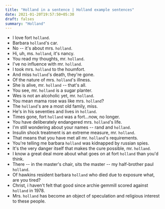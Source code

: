 ```yaml
---
title: "Holland in a sentence | Holland example sentences"
date: 2021-01-20T19:57:50+05:30
draft: falses
summary: "Holland"
---
```

- I love fort `holland`.
- Barbara `holland`'s car.
- No -- it's about mrs. `holland`.
- Hi, uh, ms. `holland`, it's nancy.
- You read my thoughts, mr. `holland`.
- I've no influence with mr. `holland`.
- I took mrs. `holland` to the houmfort.
- And miss `holland`'s death, they're gone.
- Of the nature of mrs. `holland`'s illness.
- She is alive, mr. `holland` -- that's all.
- You see, mr. `holland` is a sugar planter.
- Wes is not an alcoholic yet, mr. `holland`.
- You mean mama rose was like mrs. `holland`?
- The `holland`'s are a most old family, miss.
- He's in his seventies and lives in `holland`.
- Times gone, fort `holland` was a fort...now, no longer.
- You have deliberately endangered mrs. `holland`'s life.
- I'm still wondering about your names -- rand and `holland`.
- Insulin shock treatment is an extreme measure, mr. `holland`.
- That means that you have met all mr. `holland`'s requirements.
- You're telling me barbara `holland` was kidnapped by russian spies.
- It's the very danger itself that makes the cure possible, mr. `holland`.
- I know a great deal more about what goes on at fort `holland` than you'd think.
- There -- in the master's chair, sits the master -- my half-brother paul `holland`.
- Of hawkins resident barbara `holland` who died due to exposure what, are you tired?
- Christ, i haven't felt that good since archie gemmill scored against `holland` in 1978.
- Mrs. `holland` has become an object of speculation and religious interest to these people.
                 
